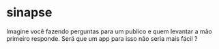# sinapse

Imagine você fazendo perguntas para um publico e quem levantar a mão primeiro responde. Será que um app para isso não seria mais fácil ?
